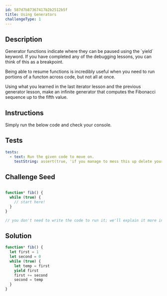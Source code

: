```yaml
---
id: 587d7b87367417b2b2512b5f
title: Using Generators
challengeType: 1
---
```


## Description
<section id='description'>
Generator functions indicate where they can be paused using the `yield` keyword. If you have completed any of the debugging lessons, you can think of this as a breakpoint.
  
Being able to resume functions is incredibly useful when you need to run portions of a functon across code, but not all at once. 

Using what you learned in the last iterator lesson and the previous generator lesson, make an infinite generator that computes the Fibonacci sequence up to the fifth value.
</section>

## Instructions
<section id='instructions'>
Simply run the below code and check your console.
</section>

## Tests
<section id='tests'>

```yml
tests:
  - text: Run the given code to move on.
    testString: assert(true, 'if you manage to mess this up delete your computer')
```

</section>

## Challenge Seed
<section id='challengeSeed'>

<div id='js-seed'>

```js

function* fib() {
  while (true) {
    // start here!
  }
}

// you don't need to write the code to run it; we'll explain it more in depth later!
```

</div>

</section>

## Solution
<section id='solution'>

```js
function* fib() {
  let first = 1
  let second = 0
  while (true) {
  	let temp = first
    yield first 
    first += second
    second = temp
  }
}
```
</section>
